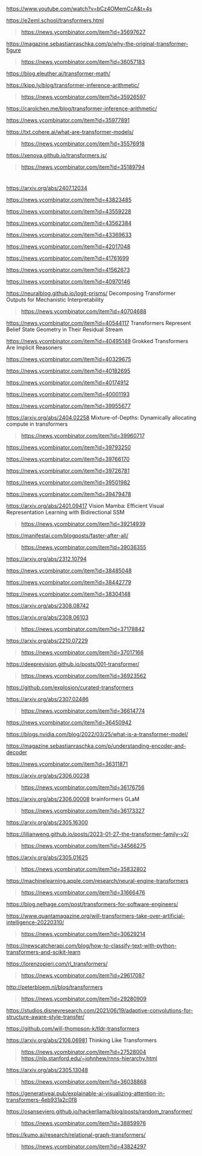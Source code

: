 https://www.youtube.com/watch?v=bCz4OMemCcA&t=4s

https://e2eml.school/transformers.html
> https://news.ycombinator.com/item?id=35697627

https://magazine.sebastianraschka.com/p/why-the-original-transformer-figure
> https://news.ycombinator.com/item?id=36057183

https://blog.eleuther.ai/transformer-math/

https://kipp.ly/blog/transformer-inference-arithmetic/
> https://news.ycombinator.com/item?id=35926597

https://carolchen.me/blog/transformer-inference-arithmetic/

https://news.ycombinator.com/item?id=35977891

https://txt.cohere.ai/what-are-transformer-models/
> https://news.ycombinator.com/item?id=35576918

https://xenova.github.io/transformers.js/
> https://news.ycombinator.com/item?id=35189794

#
https://arxiv.org/abs/2407.12034

https://news.ycombinator.com/item?id=43823485

https://news.ycombinator.com/item?id=43559228

https://news.ycombinator.com/item?id=43562384

https://news.ycombinator.com/item?id=43369633

https://news.ycombinator.com/item?id=42017048

https://news.ycombinator.com/item?id=41761699

https://news.ycombinator.com/item?id=41562673

https://news.ycombinator.com/item?id=40970146

https://neuralblog.github.io/logit-prisms/ Decomposing Transformer Outputs for Mechanistic Interpretability
> https://news.ycombinator.com/item?id=40704688

https://news.ycombinator.com/item?id=40544117 Transformers Represent Belief State Geometry in Their Residual Stream

https://news.ycombinator.com/item?id=40495149 Grokked Transformers Are Implicit Reasoners

https://news.ycombinator.com/item?id=40329675

https://news.ycombinator.com/item?id=40182695

https://news.ycombinator.com/item?id=40174912

https://news.ycombinator.com/item?id=40001193

https://news.ycombinator.com/item?id=39955677

https://arxiv.org/abs/2404.02258 Mixture-of-Depths: Dynamically allocating compute in transformers
> https://news.ycombinator.com/item?id=39960717

https://news.ycombinator.com/item?id=39793250

https://news.ycombinator.com/item?id=39766170

https://news.ycombinator.com/item?id=39726781

https://news.ycombinator.com/item?id=39501982

https://news.ycombinator.com/item?id=39479478

https://arxiv.org/abs/2401.09417 Vision Mamba: Efficient Visual Representation Learning with Bidirectional SSM
> https://news.ycombinator.com/item?id=39214939

https://manifestai.com/blogposts/faster-after-all/
> https://news.ycombinator.com/item?id=39036355

https://arxiv.org/abs/2312.10794

https://news.ycombinator.com/item?id=38485048

https://news.ycombinator.com/item?id=38442779

https://news.ycombinator.com/item?id=38304148

https://arxiv.org/abs/2308.08742

https://arxiv.org/abs/2308.06103
> https://news.ycombinator.com/item?id=37178842

https://arxiv.org/abs/2210.07229
> https://news.ycombinator.com/item?id=37017166

https://deeprevision.github.io/posts/001-transformer/
> https://news.ycombinator.com/item?id=36923562

https://github.com/explosion/curated-transformers

https://arxiv.org/abs/2307.02486
> https://news.ycombinator.com/item?id=36614774

https://news.ycombinator.com/item?id=36450942

https://blogs.nvidia.com/blog/2022/03/25/what-is-a-transformer-model/

https://magazine.sebastianraschka.com/p/understanding-encoder-and-decoder

https://news.ycombinator.com/item?id=36311871

https://arxiv.org/abs/2306.00238
> https://news.ycombinator.com/item?id=36176756

https://arxiv.org/abs/2306.00008 brainformers GLaM
> https://news.ycombinator.com/item?id=36173327

https://arxiv.org/abs/2305.16300

https://lilianweng.github.io/posts/2023-01-27-the-transformer-family-v2/
> https://news.ycombinator.com/item?id=34566275

https://arxiv.org/abs/2305.01625
> https://news.ycombinator.com/item?id=35832802

https://machinelearning.apple.com/research/neural-engine-transformers
> https://news.ycombinator.com/item?id=31666476

https://blog.nelhage.com/post/transformers-for-software-engineers/

https://www.quantamagazine.org/will-transformers-take-over-artificial-intelligence-20220310/
> https://news.ycombinator.com/item?id=30629214

https://newscatcherapi.com/blog/how-to-classify-text-with-python-transformers-and-scikit-learn

https://lorenzopieri.com/rl_transformers/
> https://news.ycombinator.com/item?id=29617087

http://peterbloem.nl/blog/transformers
> https://news.ycombinator.com/item?id=29280909

https://studios.disneyresearch.com/2021/06/19/adaptive-convolutions-for-structure-aware-style-transfer/

https://github.com/will-thompson-k/tldr-transformers

https://arxiv.org/abs/2106.06981 Thinking Like Transformers
> https://news.ycombinator.com/item?id=27528004
> https://nlp.stanford.edu/~johnhew/rnns-hierarchy.html

https://arxiv.org/abs/2305.13048
> https://news.ycombinator.com/item?id=36038868

https://generativeai.pub/explainable-ai-visualizing-attention-in-transformers-4eb931a2c0f8

https://osanseviero.github.io/hackerllama/blog/posts/random_transformer/
> https://news.ycombinator.com/item?id=38859976

https://kumo.ai/research/relational-graph-transformers/
> https://news.ycombinator.com/item?id=43824297
